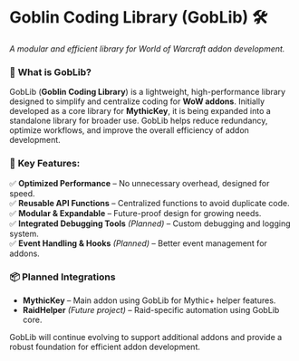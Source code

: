 # **Goblin Coding Library (GobLib) 🛠️**

*A modular and efficient library for World of Warcraft addon development.*

### 🚀 **What is GobLib?**

GobLib (**Goblin Coding Library**) is a lightweight, high-performance library designed to simplify and centralize coding for **WoW addons**. Initially developed as a core library for **MythicKey**, it is being expanded into a standalone library for broader use. GobLib helps reduce redundancy, optimize workflows, and improve the overall efficiency of addon development.

### 🔧 **Key Features:**

✅ **Optimized Performance** – No unnecessary overhead, designed for speed.\
✅ **Reusable API Functions** – Centralized functions to avoid duplicate code.\
✅ **Modular & Expandable** – Future-proof design for growing needs.\
✅ **Integrated Debugging Tools** *(Planned)* – Custom debugging and logging system.\
✅ **Event Handling & Hooks** *(Planned)* – Better event management for addons.

### 📦 **Planned Integrations**

- **MythicKey** – Main addon using GobLib for Mythic+ helper features.
- **RaidHelper** *(Future project)* – Raid-specific automation using GobLib core.

GobLib will continue evolving to support additional addons and provide a robust foundation for efficient addon development.

